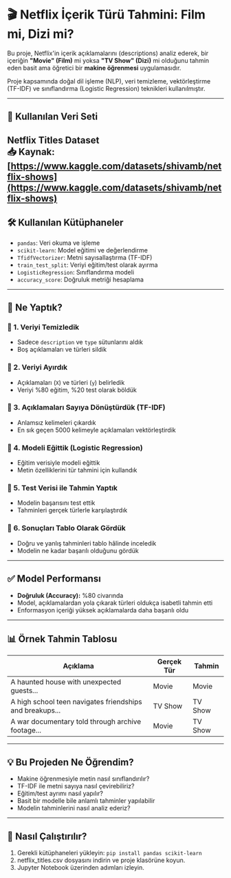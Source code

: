 # 🎬 Netflix İçerik Türü Tahmini: Film mi, Dizi mi?

Bu proje, Netflix'in içerik açıklamalarını (descriptions) analiz ederek, bir içeriğin **"Movie" (Film)** mi yoksa **"TV Show" (Dizi)** mi olduğunu tahmin eden basit ama öğretici bir **makine öğrenmesi** uygulamasıdır.

Proje kapsamında doğal dil işleme (NLP), veri temizleme, vektörleştirme (TF-IDF) ve sınıflandırma (Logistic Regression) teknikleri kullanılmıştır.

---

## 📁 Kullanılan Veri Seti

Netflix Titles Dataset  
📥 Kaynak: [https://www.kaggle.com/datasets/shivamb/netflix-shows](https://www.kaggle.com/datasets/shivamb/netflix-shows)  
---

## 🛠️ Kullanılan Kütüphaneler

- `pandas`: Veri okuma ve işleme  
- `scikit-learn`: Model eğitimi ve değerlendirme  
- `TfidfVectorizer`: Metni sayısallaştırma (TF-IDF)  
- `train_test_split`: Veriyi eğitim/test olarak ayırma  
- `LogisticRegression`: Sınıflandırma modeli  
- `accuracy_score`: Doğruluk metriği hesaplama

---

## 🧪 Ne Yaptık?

### 🔹 1. Veriyi Temizledik
- Sadece `description` ve `type` sütunlarını aldık  
- Boş açıklamaları ve türleri sildik

### 🔹 2. Veriyi Ayırdık
- Açıklamaları (`X`) ve türleri (`y`) belirledik  
- Veriyi %80 eğitim, %20 test olarak böldük

### 🔹 3. Açıklamaları Sayıya Dönüştürdük (TF-IDF)
- Anlamsız kelimeleri çıkardık  
- En sık geçen 5000 kelimeyle açıklamaları vektörleştirdik

### 🔹 4. Modeli Eğittik (Logistic Regression)
- Eğitim verisiyle modeli eğittik  
- Metin özelliklerini tür tahmini için kullandık

### 🔹 5. Test Verisi ile Tahmin Yaptık
- Modelin başarısını test ettik  
- Tahminleri gerçek türlerle karşılaştırdık

### 🔹 6. Sonuçları Tablo Olarak Gördük
- Doğru ve yanlış tahminleri tablo hâlinde inceledik  
- Modelin ne kadar başarılı olduğunu gördük

---

## ✅ Model Performansı

- **Doğruluk (Accuracy):** %80 civarında  
- Model, açıklamalardan yola çıkarak türleri oldukça isabetli tahmin etti  
- Enformasyon içeriği yüksek açıklamalarda daha başarılı oldu

---

## 📊 Örnek Tahmin Tablosu

| Açıklama                                                 | Gerçek Tür | Tahmin   |
|----------------------------------------------------------|------------|----------|
| A haunted house with unexpected guests...                | Movie      | Movie    |
| A high school teen navigates friendships and breakups... | TV Show    | TV Show  |
| A war documentary told through archive footage...        | Movie      | TV Show  |

---

## 💡 Bu Projeden Ne Öğrendim?

- Makine öğrenmesiyle metin nasıl sınıflandırılır?  
- TF-IDF ile metni sayıya nasıl çevirebiliriz?  
- Eğitim/test ayrımı nasıl yapılır?  
- Basit bir modelle bile anlamlı tahminler yapılabilir  
- Modelin tahminlerini nasıl analiz ederiz?

---

## 🚀 Nasıl Çalıştırılır?

1. Gerekli kütüphaneleri yükleyin:
```pip install pandas scikit-learn ```
2. netflix_titles.csv dosyasını indirin ve proje klasörüne koyun.
3. Jupyter Notebook üzerinden adımları izleyin.
